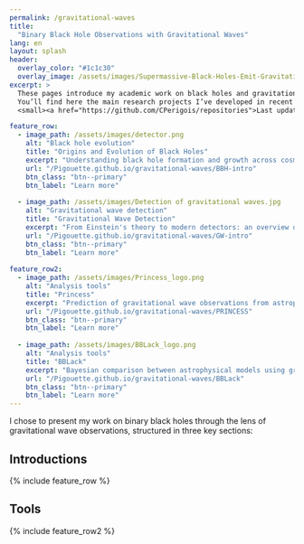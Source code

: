 ```yaml
---
permalink: /gravitational-waves
title: 
  "Binary Black Hole Observations with Gravitational Waves"
lang: en
layout: splash
header:
  overlay_color: "#1c1c30"
  overlay_image: /assets/images/Supermassive-Black-Holes-Emit-Gravitational-Waves-scaled.webp
excerpt: >
  These pages introduce my academic work on black holes and gravitational waves.  
  You’ll find here the main research projects I’ve developed in recent years.  
  <small><a href="https://github.com/CPerigois/repositories">Last update: Aug. 1</a></small>

feature_row:
  - image_path: /assets/images/detector.png
    alt: "Black hole evolution"
    title: "Origins and Evolution of Black Holes"
    excerpt: "Understanding black hole formation and growth across cosmic time through gravitational wave and electromagnetic observations."
    url: "/Pigouette.github.io/gravitational-waves/BBH-intro"
    btn_class: "btn--primary"
    btn_label: "Learn more"
    
  - image_path: /assets/images/Detection of gravitational waves.jpg
    alt: "Gravitational wave detection"
    title: "Gravitational Wave Detection"
    excerpt: "From Einstein's theory to modern detectors: an overview of how gravitational waves are produced and how we detect them."
    url: "/Pigouette.github.io/gravitational-waves/GW-intro"
    btn_class: "btn--primary"
    btn_label: "Learn more"
    
feature_row2:
  - image_path: /assets/images/Princess_logo.png
    alt: "Analysis tools"
    title: "Princess"
    excerpt: "Prediction of gravitational wave observations from astrophysical models"
    url: "/Pigouette.github.io/gravitational-waves/PRINCESS"
    btn_class: "btn--primary"
    btn_label: "Learn more"  
    
  - image_path: /assets/images/BBLack_logo.png
    alt: "Analysis tools"
    title: "BBLack"
    excerpt: "Bayesian comparison between astrophysical models using gravitational wave observations"
    url: "/Pigouette.github.io/gravitational-waves/BBLack"
    btn_class: "btn--primary"
    btn_label: "Learn more"  
---
```


I chose to present my work on binary black holes through the lens of gravitational wave observations, structured in three key sections:

## Introductions
{% include feature_row %}

## Tools
{% include feature_row2 %}






